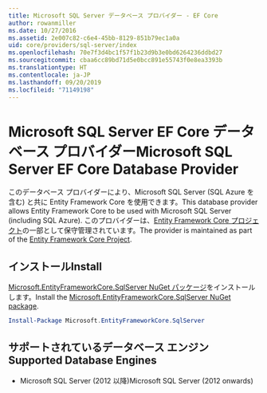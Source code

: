```yaml
---
title: Microsoft SQL Server データベース プロバイダー - EF Core
author: rowanmiller
ms.date: 10/27/2016
ms.assetid: 2e007c82-c6e4-45bb-8129-851b79ec1a0a
uid: core/providers/sql-server/index
ms.openlocfilehash: 70e7f3d4bc1f57f1b23d9b3e0bd6264236ddbd27
ms.sourcegitcommit: cbaa6cc89bd71d5e0bcc891e55743f0e8ea3393b
ms.translationtype: HT
ms.contentlocale: ja-JP
ms.lasthandoff: 09/20/2019
ms.locfileid: "71149198"
---
```

# <a name="microsoft-sql-server-ef-core-database-provider"></a><span data-ttu-id="b406b-102">Microsoft SQL Server EF Core データベース プロバイダー</span><span class="sxs-lookup"><span data-stu-id="b406b-102">Microsoft SQL Server EF Core Database Provider</span></span>

<span data-ttu-id="b406b-103">このデータベース プロバイダーにより、Microsoft SQL Server (SQL Azure を含む) と共に Entity Framework Core を使用できます。</span><span class="sxs-lookup"><span data-stu-id="b406b-103">This database provider allows Entity Framework Core to be used with Microsoft SQL Server (including SQL Azure).</span></span> <span data-ttu-id="b406b-104">このプロバイダーは、[Entity Framework Core プロジェクト](https://github.com/aspnet/EntityFrameworkCore)の一部として保守管理されています。</span><span class="sxs-lookup"><span data-stu-id="b406b-104">The provider is maintained as part of the [Entity Framework Core Project](https://github.com/aspnet/EntityFrameworkCore).</span></span>

## <a name="install"></a><span data-ttu-id="b406b-105">インストール</span><span class="sxs-lookup"><span data-stu-id="b406b-105">Install</span></span>

<span data-ttu-id="b406b-106">[Microsoft.EntityFrameworkCore.SqlServer NuGet パッケージ](https://www.nuget.org/packages/Microsoft.EntityFrameworkCore.SqlServer/)をインストールします。</span><span class="sxs-lookup"><span data-stu-id="b406b-106">Install the [Microsoft.EntityFrameworkCore.SqlServer NuGet package](https://www.nuget.org/packages/Microsoft.EntityFrameworkCore.SqlServer/).</span></span>

``` powershell
Install-Package Microsoft.EntityFrameworkCore.SqlServer
```

## <a name="supported-database-engines"></a><span data-ttu-id="b406b-107">サポートされているデータベース エンジン</span><span class="sxs-lookup"><span data-stu-id="b406b-107">Supported Database Engines</span></span>

* <span data-ttu-id="b406b-108">Microsoft SQL Server (2012 以降)</span><span class="sxs-lookup"><span data-stu-id="b406b-108">Microsoft SQL Server (2012 onwards)</span></span>
